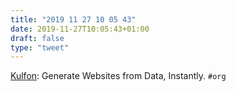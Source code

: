 ```yaml
---
title: "2019 11 27 10 05 43"
date: 2019-11-27T10:05:43+01:00
draft: false
type: "tweet"
---
```

[Kulfon](https://kulfon.org): Generate Websites from Data, Instantly. `#org`
